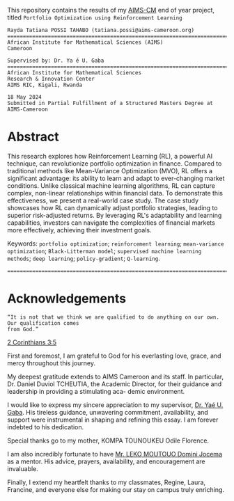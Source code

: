 This repository contains the results of my [AIMS-CM](https://aims-cameroon.org/) end of year project, titled `Portfolio Optimization using Reinforcement Learning`





```
Rayda Tatiana POSSI TAHABO (tatiana.possi@aims-cameroon.org)
============================================================================
African Institute for Mathematical Sciences (AIMS)
Cameroon
```
```
Supervised by: Dr. Ya ́e U. Gaba
==============================================================================
African Institute for Mathematical Sciences
Research & Innovation Center
AIMS RIC, Kigali, Rwanda
```
```
18 May 2024
Submitted in Partial Fulfillment of a Structured Masters Degree at AIMS-Cameroon
```

# Abstract

This research explores how Reinforcement Learning (RL), a powerful AI technique, can revolutionize portfolio optimization in finance. Compared to traditional methods like Mean-Variance Optimization (MVO), RL offers a significant advantage: its ability to learn and adapt to ever-changing market conditions. Unlike classical machine learning algorithms, RL can capture complex, non-linear relationships within financial data. To demonstrate this effectiveness, we present a real-world case study.  The case study showcases how RL can dynamically adjust portfolio strategies, leading to superior risk-adjusted returns.  By leveraging RL's adaptability and learning capabilities, investors can navigate the complexities of financial markets more effectively, achieving their investment goals.

Keywords: `portfolio optimization`; `reinforcement learning`; `mean-variance optimization`; `Black-Litterman
model`; `supervised machine learning methods`; `deep learning`; `policy-gradient`; `Q-learning`.

```
============================================================================================================
```

# Acknowledgements

```
“It is not that we think we are qualified to do anything on our own. Our qualification comes
from God.”  
```
[2 Corinthians 3:5](https://www.biblegateway.com/passage/?search=2%20Corinthians%203:5&version=NIV)

First and foremost, I am grateful to God for his everlasting love, grace, and mercy throughout this
journey.

My deepest gratitude extends to AIMS Cameroon and its staff. In particular, Dr. Daniel Duviol
TCHEUTIA, the Academic Director, for their guidance and leadership in providing a stimulating aca-
demic environment.

I would like to express my sincere appreciation to my supervisor, [Dr. Yaé U. Gaba](https://github.com/gabayae/gabayae). His tireless guidance,
unwavering commitment, availability, and support were instrumental in shaping and refining this essay.
I am forever indebted to his dedication.

Special thanks go to my mother, KOMPA TOUNOUKEU Odile Florence.

I am also incredibly fortunate to have [Mr. LEKO MOUTOUO Domini Jocema](https://github.com/domini-leko) as a mentor. His advice,
prayers, availability, and encouragement are invaluable.

Finally, I extend my heartfelt thanks to my classmates, Regine, Laura, Francine, and everyone else for
making our stay on campus truly enriching.




